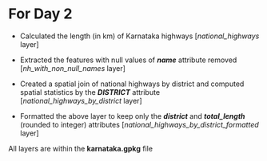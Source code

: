 # For Day 2 

- Calculated the length (in km) of Karnataka highways [*national_highways* layer]

- Extracted the features with null values of **_name_** attribute removed [*nh_with_non_null_names* layer]

- Created a spatial join of national highways by district and computed spatial statistics by the **_DISTRICT_** attribute [*national_highways_by_district* layer]

- Formatted the above layer to keep only the **_district_** and **_total_length_** (rounded to integer) attributes [*national_highways_by_district_formatted* layer]


All layers are within the **karnataka.gpkg** file